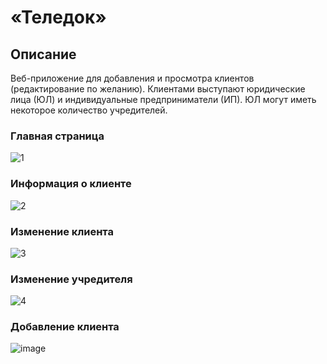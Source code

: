 # «Теледок»
## Описание
Веб-приложение для добавления и просмотра клиентов (редактирование по желанию). Клиентами выступают юридические лица
(ЮЛ) и индивидуальные предприниматели (ИП). ЮЛ могут иметь некоторое количество учредителей.
### Главная страница
![1](https://user-images.githubusercontent.com/80651143/159793590-249e60a0-d267-455c-b297-e711affed83b.png)
### Информация о клиенте
![2](https://user-images.githubusercontent.com/80651143/159793713-20e6db77-c19e-44ca-8e4b-d00f53e78ae3.png)
### Изменение клиента
![3](https://user-images.githubusercontent.com/80651143/159794637-2fb61471-2d4f-4321-83ad-ed546e6fe619.png)
### Изменение учредителя
![4](https://user-images.githubusercontent.com/80651143/159794780-7b57b197-2a88-4af3-90d9-43729f985d99.png)
### Добавление клиента
![image](https://user-images.githubusercontent.com/80651143/159795012-419598d3-7c92-4aff-8389-cdb60161d5de.png)


